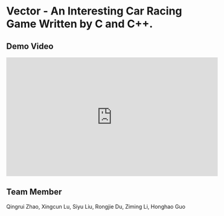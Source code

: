# Vector - An Interesting Car Racing Game Written by C and C++.

## Demo Video

<iframe width="560" height="315" src="https://www.youtube.com/embed/HNXmBjizvBU?si=iTGftj-9XBVdRs3v" title="YouTube video player" frameborder="0" allow="accelerometer; autoplay; clipboard-write; encrypted-media; gyroscope; picture-in-picture; web-share" allowfullscreen></iframe>

## Team Member
Qingrui Zhao, Xingcun Lu, Siyu Liu, Rongjie Du, Ziming Li, Honghao Guo
